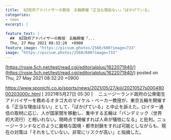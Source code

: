 ```yaml
---
title:  NZ政府アドバイザーの教授　五輪開催「正当な理由ない」「ばかげている」  
categories:
- news
excerpt: |
  
feature_text: |
  ##  NZ政府アドバイザーの教授　五輪開催「...
  Thu, 27 May 2021 08:32:20  +0900
feature_image: "https://picsum.photos/2560/600?image=733"
image: "https://picsum.photos/2560/600?image=733"
---
```


[https://rosie.5ch.net/test/read.cgi/editorialplus/1622071940/](https://rosie.5ch.net/test/read.cgi/editorialplus/1622071940/)
posted on Thu, 27 May 2021 08:32:20  +0900

<!--more-->

https://www.sponichi.co.jp/sports/news/2021/05/27/kiji/20210527s00048000203000c.html [ 2021年5月27日 05:30 ] 　ニュージーランド政府の公衆衛生アドバイザーを務めるオタゴ大のマイケル・ベーカー教授が、東京五輪を開催する「正当な理由はない」として、「ばかげている」と中止を訴えた。ロイター通信の取材に応じ、人が国家間を移動し、集中する五輪は「パンデミック（世界的大流行）と相いれない。現時点で開催すれば人命が犠牲になる」と批判。ニュージーランドなどのように厳格な国境・都市封鎖をすれば可能としながらも、現在の対策は「それをしていない。非常にリスクが高い」と指摘した。
